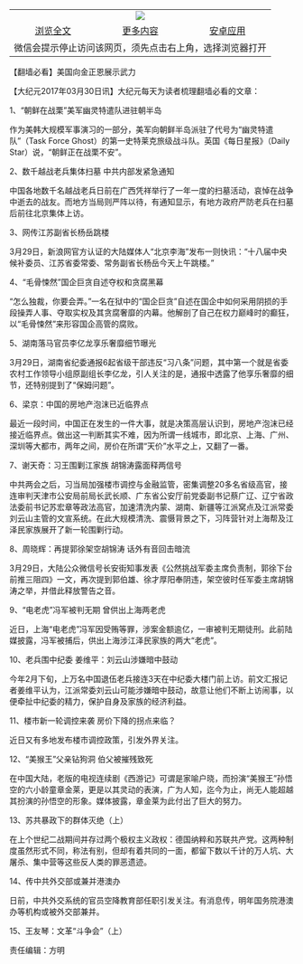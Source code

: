 

<table>
  <tr>
    <td align="center" colspan="3">
      <a href="https://github.com/ogate/ogate/blob/master/README.md"><img src="https://cloud.githubusercontent.com/assets/11880933/13434984/f430fae2-e012-11e5-814f-c2df1e82b247.jpg"/></a>
    </td>
  </tr>
  <tr>
    <td align="center">
      <a href="https://s3.ap-south-1.amazonaws.com/ogatem/oGate.htm?c815470&from=oNote">浏览全文</a>
    </td>
    <td align="center">
      <a href="https://s3.ap-south-1.amazonaws.com/ogatem/oGate.htm?from=oNote">更多内容</a>
    </td>
    <td align="center">
      <a href="https://raw.githubusercontent.com/ogate/up/master/ogate.apk">安卓应用</a>
    </td>
  </tr>
  <tr>
    <td align="center" colspan="3">
      微信会提示停止访问该网页，须先点击右上角，选择浏览器打开
    </td>
  </tr>
</table>    



【翻墙必看】美国向金正恩展示武力






        

【大纪元2017年03月30日讯】大纪元每天为读者梳理翻墙必看的文章：


1、“朝鲜在战栗”美军幽灵特遣队进驻朝半岛


作为美韩大规模军事演习的一部分，美军向朝鲜半岛派驻了代号为“幽灵特遣队”（Task Force Ghost）的第一史特莱克旅级战斗队。英国《每日星报》（Daily Star）说，“朝鲜正在战栗不安”。


2、数千越战老兵集体扫墓 中共内部发紧急通知


中国各地数千名越战老兵日前在广西凭祥举行了一年一度的扫墓活动，哀悼在战争中逝去的战友。而地方当局则严阵以待，有通知显示，有地方政府严防老兵在扫墓后前往北京集体上访。


3、网传江苏副省长杨岳跳楼


3月29日，新浪网官方认证的大陆媒体人“北京李海”发布一则快讯：“十八届中央候补委员、江苏省委常委、常务副省长杨岳今天上午跳楼。”


4、“毛骨悚然”国企巨贪自述夺权和贪腐黑幕


“怎么独裁，你要会弄。”一名在狱中的“国企巨贪”自述在国企中如何采用阴损的手段操弄人事、夺取实权及其贪腐奢靡的内幕。他解剖了自己在权力巅峰时的癫狂，以“毛骨悚然”来形容国企高管的腐败。


5、湖南落马官员李亿龙享乐奢靡细节曝光


3月29日，湖南省纪委通报6起省级干部违反“习八条”问题，其中第一个就是省委农村工作领导小组原副组长李亿龙，引人关注的是，通报中透露了他享乐奢靡的细节，还特别提到了“保姆问题”。


6、梁京：中国的房地产泡沫已近临界点


最近一段时间，中国正在发生的一件大事，就是决策高层认识到，房地产泡沫已经接近临界点。做出这一判断其实不难，因为所谓一线城市，即北京、上海、广州、深圳等大都市，两年之间，房价在所谓“天价”水平之上，又翻了一番。


7、谢天奇：习王围剿江家族 胡锦涛露面释两信号


中共两会之后，习当局加强楼市调控与金融监管，密集调整20多名省级高官，接连审判天津市公安局前局长武长顺、广东省公安厅前党委副书记蔡广辽、辽宁省政法委前书记苏宏章等政法高官，加速清洗内蒙、湖南、新疆等江派窝点及江派常委刘云山主管的文宣系统。在此大规模清洗、震慑背景之下，习阵营针对上海帮及江泽民家族展开了新一轮围剿行动。


8、周晓辉：再提郭徐架空胡锦涛 话外有音回击暗流


3月29日，大陆公众微信号长安街知事发表《公然挑战军委主席负责制，郭徐下台前推三阻四》一文，再次提到郭伯雄、徐才厚阳奉阴违，架空彼时任军委主席胡锦涛之举，并借此释放警告之音。


9、“电老虎”冯军被判无期 曾供出上海两老虎


近日，上海“电老虎”冯军因受贿等罪，涉案金额逾亿，一审被判无期徒刑。此前陆媒披露，冯军被捕后，供出上海涉江泽民家族的两大“老虎”。


10、老兵围中纪委 姜维平：刘云山涉嫌暗中鼓动


今年2月下旬，上万名中国退伍老兵接连3天在中纪委大楼门前上访。前文汇报记者姜维平认为，江派常委刘云山可能涉嫌暗中鼓动，故意让他们不断上访闹事，以便牵扯中纪委的精力，保护自身及家族的经济利益。


11、楼市新一轮调控来袭 房价下降的拐点来临？


近日又有多地发布楼市调控政策，引发外界关注。


12、“美猴王”父亲钻狗洞 伯父被摧残致死


在中国大陆，老版的电视连续剧《西游记》可谓是家喻户晓，而扮演“美猴王”孙悟空的六小龄童章金莱，更是以其灵动的表演，广为人知，迄今为止，尚无人能超越其扮演的孙悟空的形象。媒体披露，章金莱为此付出了巨大的努力。


13、苏共暴政下的群体灭绝（上）


在上个世纪二战期间并存过两个极权主义政权：德国纳粹和苏联共产党。这两种制度虽然形式不同，称法有别，但却有着共同的一面，都留下数以千计的万人坑、大屠杀、集中营等这些反人类的罪恶遗迹。


14、传中共外交部或兼并港澳办


日前，中共外交系统的官员空降教育部任职引发关注。有消息传，明年国务院港澳办等机构或被外交部兼并。


15、王友琴：文革“斗争会”（上）


责任编辑：方明



